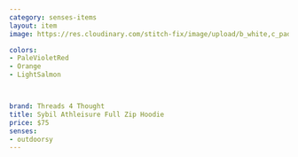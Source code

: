 ```yaml
---
category: senses-items
layout: item
image: https://res.cloudinary.com/stitch-fix/image/upload/b_white,c_pad,dpr_1.0,f_auto,h_150,q_auto,w_150/v1670466605/boy9zl8eoknq9njtouiw.jpg

colors: 
- PaleVioletRed
- Orange 
- LightSalmon



brand: Threads 4 Thought
title: Sybil Athleisure Full Zip Hoodie
price: $75
senses:
- outdoorsy
---
```







